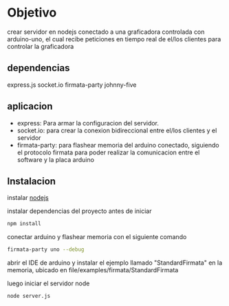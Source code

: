 # Objetivo

crear servidor en nodejs conectado a una graficadora controlada con arduino-uno,
el cual recibe peticiones en tiempo real de el/los clientes para controlar la graficadora 

## dependencias

express.js
socket.io 
firmata-party
johnny-five 

## aplicacion

- express: Para armar la configuracion del servidor.
- socket.io: para crear la conexion bidireccional entre el/los clientes y el servidor
- firmata-party: para flashear memoria del arduino conectado, siguiendo el protocolo firmata para poder realizar la comunicacion entre el software y la placa arduino


## Instalacion

instalar [nodejs](https://nodejs.org/es/) 



instalar dependencias del proyecto antes de iniciar

```bash
npm install
```

conectar arduino y flashear memoria con el siguiente comando

```bash
firmata-party uno --debug
```

abrir el IDE de arduino y instalar el ejemplo llamado "StandardFirmata" en la memoria, ubicado en file/examples/firmata/StandardFirmata

luego iniciar el servidor node 

```bash
node server.js
```


